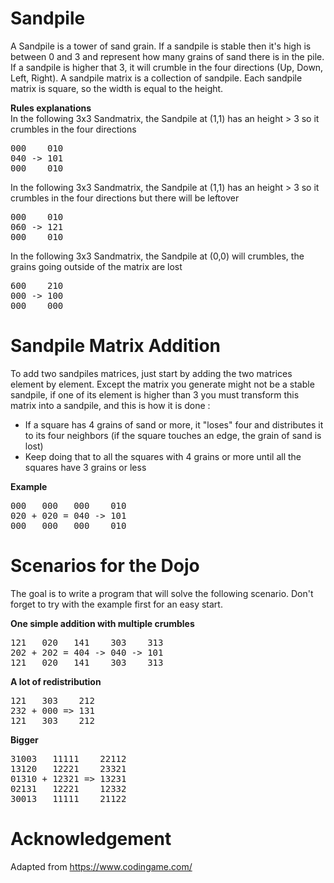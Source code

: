 Sandpile
========
A Sandpile is a tower of sand grain. If a sandpile is stable then it's high is between 0 and 3 and represent how many grains of sand there is in the pile. If a sandpile is higher that 3, it will crumble in the four directions (Up, Down, Left, Right).
A sandpile matrix is a collection of sandpile. Each sandpile matrix is square, so the width is equal to the height.

**Rules explanations**  
In the following 3x3 Sandmatrix, the Sandpile at (1,1) has an height > 3 so it crumbles in the four directions
<pre>
000    010  
040 -> 101  
000    010  
</pre>
In the following 3x3 Sandmatrix, the Sandpile at (1,1) has an height > 3 so it crumbles in the four directions but there will be leftover
<pre>
000    010  
060 -> 121  
000    010  
</pre>
In the following 3x3 Sandmatrix, the Sandpile at (0,0) will crumbles, the grains going outside of the matrix are lost
<pre>
600    210  
000 -> 100  
000    000  
</pre>

Sandpile Matrix Addition
=================
To add two sandpiles matrices, just start by adding the two matrices element by element. Except the matrix you generate might not be a stable sandpile, if one of its element is higher than 3 you must transform this matrix into a sandpile, and this is how it is done :
- If a square has 4 grains of sand or more, it "loses" four and distributes it to its four neighbors (if the square touches an edge, the grain of sand is lost)
- Keep doing that to all the squares with 4 grains or more until all the squares have 3 grains or less

**Example**  
<pre>
000   000   000    010  
020 + 020 = 040 -> 101  
000   000   000    010  
</pre>

Scenarios for the Dojo
=========
The goal is to write a program that will solve the following scenario.
Don't forget to try with the example first for an easy start.

**One simple addition with multiple crumbles**
<pre>
121   020   141    303    313
202 + 202 = 404 -> 040 -> 101
121   020   141    303    313
</pre>

**A lot of redistribution**
<pre>
121   303    212  
232 + 000 => 131  
121   303    212 
</pre>

**Bigger**  
<pre>
31003   11111    22112  
13120   12221    23321  
01310 + 12321 => 13231  
02131   12221    12332  
30013   11111    21122  
</pre>

# Acknowledgement
Adapted from https://www.codingame.com/
 
